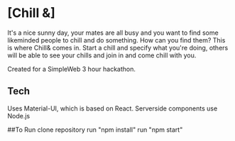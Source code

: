 # [Chill &]

It's a nice sunny day, your mates are all busy and you want to find some likeminded people to chill and do something. How can you find them? This is where Chill& comes in. Start a chill and specify what you're doing, others will be able to see your chills and join in and come chill with you.

Created for a SimpleWeb 3 hour hackathon.


## Tech

Uses Material-UI, which is based on React.
Serverside components use Node.js

##To Run
clone repository
run "npm install"
run "npm start"